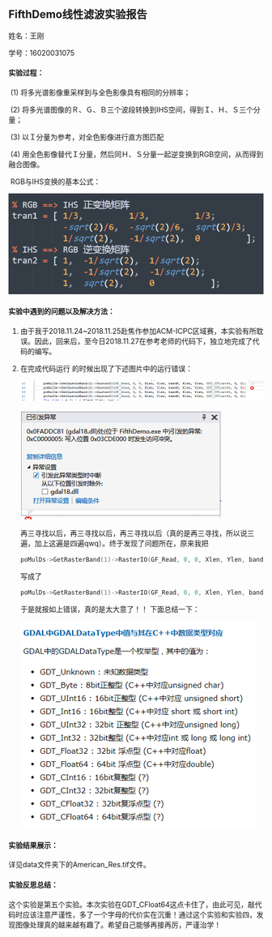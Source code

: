 ## FifthDemo线性滤波实验报告

姓名：王刚

学号：16020031075

#### 实验过程：

​	(1) 将多光谱影像重采样到与全色影像具有相同的分辨率；

​	(2) 将多光谱图像的Ｒ、Ｇ、Ｂ三个波段转换到IHS空间，得到Ｉ、Ｈ、Ｓ三个分量；

​	(3) 以Ｉ分量为参考，对全色影像进行直方图匹配

​	(4) 用全色影像替代Ｉ分量，然后同Ｈ、Ｓ分量一起逆变换到RGB空间，从而得到融合图像。

​	RGB与IHS变换的基本公式：

   ![img](https://github.com/Histra/FifthDemo/blob/master/Pictures_ExperimentReport/OK_I_am_fine_00.png) 

#### 实验中遇到的问题以及解决方法：

1. 由于我于2018.11.24~2018.11.25赴焦作参加ACM-ICPC区域赛，本实验有所耽误。因此，回来后，至今日2018.11.27在参考老师的代码下，独立地完成了代码的编写。

2. 在完成代码运行 的时候出现了下述图片中的运行错误：

   ![img](https://github.com/Histra/FifthDemo/blob/master/Pictures_ExperimentReport/OK_I_am_fine_01.png) 

   ![img](https://github.com/Histra/FifthDemo/blob/master/Pictures_ExperimentReport/OK_I_am_fine_02.png) 

   再三寻找以后，再三寻找以后，再三寻找以后（真的是再三寻找，所以说三遍，加上这遍是四遍qwq）。终于发现了问题所在，原来我把

   ```c++
   poMulDs->GetRasterBand(1)->RasterIO(GF_Read, 0, 0, Xlen, Ylen, bandR, Xlen, Ylen, GDT_Float64, 0, 0);/// 正确代码
   ```

   写成了

   ```c++
   poMulDs->GetRasterBand(1)->RasterIO(GF_Read, 0, 0, Xlen, Ylen, bandR, Xlen, Ylen, GDT_CFloat64, 0, 0);/// 错误代码
   ```

   于是就报如上错误，真的是太大意了！！
   下面总结一下：

   ![img](https://github.com/Histra/FifthDemo/blob/master/Pictures_ExperimentReport/OK_I_am_fine_03.png) 

#### 实验结果展示：

详见data文件夹下的American_Res.tif文件。

#### 实验反思总结：

​	这个实验是第五个实验。本次实验在GDT_CFloat64这点卡住了，由此可见，敲代码时应该注意严谨性，多了一个字母的代价实在沉重！
​	通过这个实验和实验四，发现图像处理真的越来越有趣了。希望自己能够再接再厉，严谨治学！



